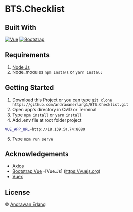# BTS.Checklist


## Built With

[![Vue](https://img.shields.io/badge/Vue-v2.6.12-green)](https://github.com/vuejs/vue)
[![Bootstrap](https://img.shields.io/badge/Bootstrap-v4.5.2-blue)](https://github.com/bootstrap-vue/bootstrap-vue)

## Requirements

1. <a href="https://nodejs.org/en/download/">Node Js</a>
2. Node_modules `npm install` or `yarn install`

## Getting Started

1. Download this Project or you can type `git clone https://github.com/andrawanerlang1/BTS.Checklist.git`
2. Open app's directory in CMD or Terminal
3. Type `npm install` or `yarn install`
4. Add .env file at root folder project

```sh
VUE_APP_URL=http://18.139.50.74:8080
```

5. Type `npm run serve`

## Acknowledgements

- [Axios](https://www.npmjs.com/package/axios)
- [Bootstrap Vue](https://bootstrap-vue.org)
-[Vue.Js] (https://vuejs.org)
- [Vuex](https://vuex.vuejs.org)


## License

© [Andrawan Erlang](https://github.com/andrawanerlang1/)
